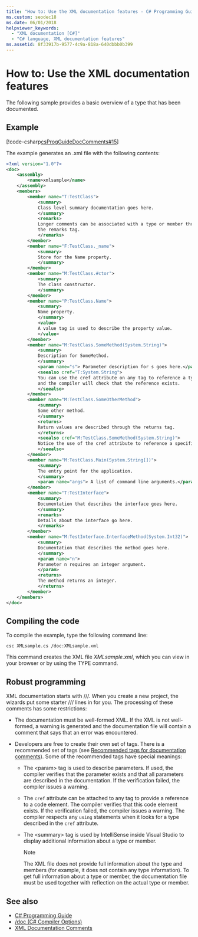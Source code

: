 ```yaml
---
title: "How to: Use the XML documentation features - C# Programming Guide"
ms.custom: seodec18
ms.date: 06/01/2018
helpviewer_keywords: 
  - "XML documentation [C#]"
  - "C# language, XML documentation features"
ms.assetid: 8f33917b-9577-4c9a-818a-640dbbb0b399
---
```

# How to: Use the XML documentation features

The following sample provides a basic overview of a type that has been documented.

## Example

[!code-csharp[csProgGuideDocComments#15](~/samples/snippets/csharp/VS_Snippets_VBCSharp/csProgGuideDocComments/CS/DocComments.cs#15)]

The example generates an .xml file with the following contents:

```xml
<?xml version="1.0"?>
<doc>
    <assembly>
        <name>xmlsample</name>
    </assembly>
    <members>
        <member name="T:TestClass">
            <summary>
            Class level summary documentation goes here.
            </summary>
            <remarks>
            Longer comments can be associated with a type or member through
            the remarks tag.
            </remarks>
        </member>
        <member name="F:TestClass._name">
            <summary>
            Store for the Name property.
            </summary>
        </member>
        <member name="M:TestClass.#ctor">
            <summary>
            The class constructor.
            </summary>
        </member>
        <member name="P:TestClass.Name">
            <summary>
            Name property.
            </summary>
            <value>
            A value tag is used to describe the property value.
            </value>
        </member>
        <member name="M:TestClass.SomeMethod(System.String)">
            <summary>
            Description for SomeMethod.
            </summary>
            <param name="s"> Parameter description for s goes here.</param>
            <seealso cref="T:System.String">
            You can use the cref attribute on any tag to reference a type or member 
            and the compiler will check that the reference exists.
            </seealso>
        </member>
        <member name="M:TestClass.SomeOtherMethod">
            <summary>
            Some other method.
            </summary>
            <returns>
            Return values are described through the returns tag.
            </returns>
            <seealso cref="M:TestClass.SomeMethod(System.String)">
            Notice the use of the cref attribute to reference a specific method.
            </seealso>
        </member>
        <member name="M:TestClass.Main(System.String[])">
            <summary>
            The entry point for the application.
            </summary>
            <param name="args"> A list of command line arguments.</param>
        </member>
        <member name="T:TestInterface">
            <summary>
            Documentation that describes the interface goes here.
            </summary>
            <remarks>
            Details about the interface go here.
            </remarks>
        </member>
        <member name="M:TestInterface.InterfaceMethod(System.Int32)">
            <summary>
            Documentation that describes the method goes here.
            </summary>
            <param name="n">
            Parameter n requires an integer argument.
            </param>
            <returns>
            The method returns an integer.
            </returns>
        </member>
    </members>
</doc>
```

## Compiling the code

To compile the example, type the following command line:

`csc XMLsample.cs /doc:XMLsample.xml`

This command creates the XML file *XMLsample.xml*, which you can view in your browser or by using the TYPE command.

## Robust programming

XML documentation starts with ///. When you create a new project, the wizards put some starter /// lines in for you. The processing of these comments has some restrictions:

- The documentation must be well-formed XML. If the XML is not well-formed, a warning is generated and the documentation file will contain a comment that says that an error was encountered.

- Developers are free to create their own set of tags. There is a recommended set of tags (see [Recommended tags for documentation comments](recommended-tags-for-documentation-comments.md)). Some of the recommended tags have special meanings:

  - The \<param> tag is used to describe parameters. If used, the compiler verifies that the parameter exists and that all parameters are described in the documentation. If the verification failed, the compiler issues a warning.

  - The `cref` attribute can be attached to any tag to provide a reference to a code element. The compiler verifies that this code element exists. If the verification failed, the compiler issues a warning. The compiler respects any `using` statements when it looks for a type described in the `cref` attribute.

  - The \<summary> tag is used by IntelliSense inside Visual Studio to display additional information about a type or member.

    > [!NOTE]
    > The XML file does not provide full information about the type and members (for example, it does not contain any type information). To get full information about a type or member, the documentation file must be used together with reflection on the actual type or member.

## See also

- [C# Programming Guide](../../../csharp/programming-guide/index.md)
- [/doc (C# Compiler Options)](../../../csharp/language-reference/compiler-options/doc-compiler-option.md)
- [XML Documentation Comments](../../../csharp/programming-guide/xmldoc/xml-documentation-comments.md)
